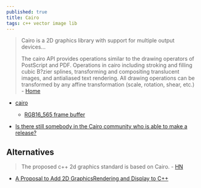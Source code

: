 ```yaml
---
published: true
title: Cairo
tags: c++ vector image lib
---
```

> Cairo is a 2D graphics library with support for multiple output devices...
>
> The cairo API provides operations similar to the drawing operators of PostScript and PDF. Operations in cairo including stroking and filling cubic B?zier splines, transforming and compositing translucent images, and antialiased text rendering. All drawing operations can be transformed by any affine transformation (scale, rotation, shear, etc.) - [Home](https://www.cairographics.org/)

- [cairo](https://www.cairographics.org/examples/)
	- [RGB16_565 frame buffer](https://developer.toradex.com/knowledge-base/framebuffer-linux)
    
- [Is there still somebody in the Cairo community who is able to make a release?](https://news.ycombinator.com/item?id=25076197)

## Alternatives
> The proposed c++ 2d graphics standard is based on Cairo. - [HN](https://news.ycombinator.com/item?id=16539006)

- [A Proposal to Add 2D GraphicsRendering and Display to C++](http://open-std.org/JTC1/SC22/WG21/docs/papers/2018/p0267r7.pdf)
